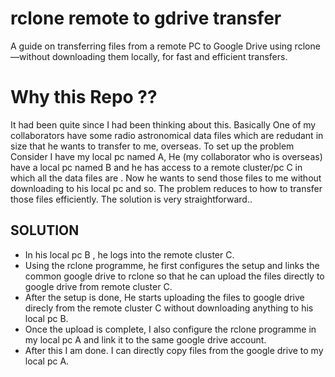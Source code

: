# rclone remote to gdrive transfer 
A guide on transferring files from a remote PC to Google Drive using rclone—without downloading them locally, for fast and efficient transfers.

# Why this Repo ??
It had been quite since I had been thinking about this. Basically One of my collaborators have some radio astronomical data files which are redudant in size that he wants to transfer to me, overseas. 
To set up the problem Consider I have my local pc named A, He (my collaborator who is overseas) have a local pc named B and he has access to a remote cluster/pc C in which all the data files are . Now he wants to send those files to me without downloading to his local pc and so. 
The problem reduces to how to transfer those files efficiently.
The solution is very straightforward..

## SOLUTION

- In his local pc B , he logs into the remote cluster C.
- Using the rclone programme, he first configures the setup and links the common google drive to rclone so that he can upload the files directly to google drive from remote cluster C.
- After the setup is done, He starts uploading the files to google drive direcly from the remote cluster C without downloading anything to his local pc B.
- Once the upload is complete, I also configure the rclone programme in my local pc A and link it to the same google drive account.
- After this I am done. I can directly copy files from the google drive to my local pc A.


